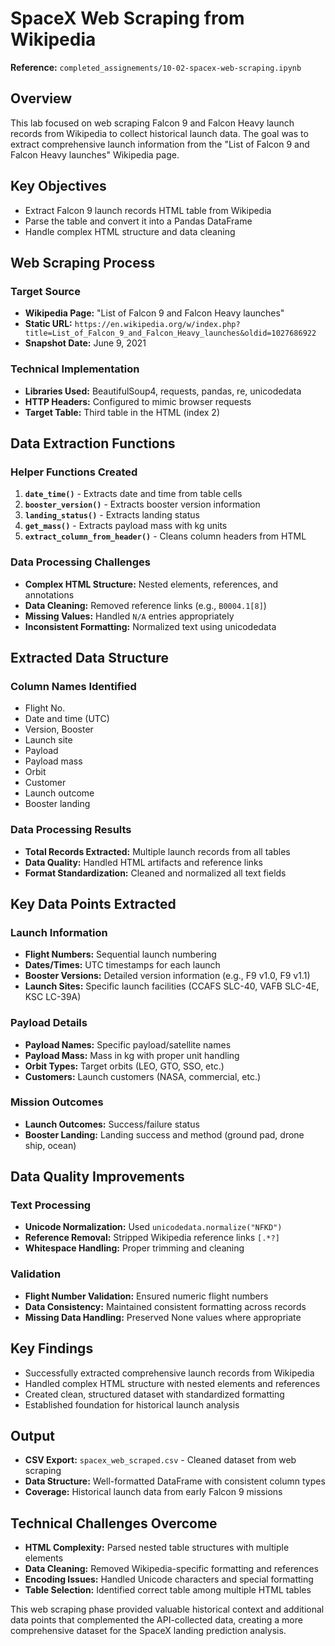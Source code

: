 # SpaceX Web Scraping from Wikipedia

**Reference:** `completed_assignements/10-02-spacex-web-scraping.ipynb`

## Overview
This lab focused on web scraping Falcon 9 and Falcon Heavy launch records from Wikipedia to collect historical launch data. The goal was to extract comprehensive launch information from the "List of Falcon 9 and Falcon Heavy launches" Wikipedia page.

## Key Objectives
- Extract Falcon 9 launch records HTML table from Wikipedia
- Parse the table and convert it into a Pandas DataFrame
- Handle complex HTML structure and data cleaning

## Web Scraping Process

### Target Source
- **Wikipedia Page:** "List of Falcon 9 and Falcon Heavy launches"
- **Static URL:** `https://en.wikipedia.org/w/index.php?title=List_of_Falcon_9_and_Falcon_Heavy_launches&oldid=1027686922`
- **Snapshot Date:** June 9, 2021

### Technical Implementation
- **Libraries Used:** BeautifulSoup4, requests, pandas, re, unicodedata
- **HTTP Headers:** Configured to mimic browser requests
- **Target Table:** Third table in the HTML (index 2)

## Data Extraction Functions

### Helper Functions Created
1. **`date_time()`** - Extracts date and time from table cells
2. **`booster_version()`** - Extracts booster version information
3. **`landing_status()`** - Extracts landing status
4. **`get_mass()`** - Extracts payload mass with kg units
5. **`extract_column_from_header()`** - Cleans column headers from HTML

### Data Processing Challenges
- **Complex HTML Structure:** Nested elements, references, and annotations
- **Data Cleaning:** Removed reference links (e.g., `B0004.1[8]`)
- **Missing Values:** Handled `N/A` entries appropriately
- **Inconsistent Formatting:** Normalized text using unicodedata

## Extracted Data Structure

### Column Names Identified
- Flight No.
- Date and time (UTC)
- Version, Booster
- Launch site
- Payload
- Payload mass
- Orbit
- Customer
- Launch outcome
- Booster landing

### Data Processing Results
- **Total Records Extracted:** Multiple launch records from all tables
- **Data Quality:** Handled HTML artifacts and reference links
- **Format Standardization:** Cleaned and normalized all text fields

## Key Data Points Extracted

### Launch Information
- **Flight Numbers:** Sequential launch numbering
- **Dates/Times:** UTC timestamps for each launch
- **Booster Versions:** Detailed version information (e.g., F9 v1.0, F9 v1.1)
- **Launch Sites:** Specific launch facilities (CCAFS SLC-40, VAFB SLC-4E, KSC LC-39A)

### Payload Details
- **Payload Names:** Specific payload/satellite names
- **Payload Mass:** Mass in kg with proper unit handling
- **Orbit Types:** Target orbits (LEO, GTO, SSO, etc.)
- **Customers:** Launch customers (NASA, commercial, etc.)

### Mission Outcomes
- **Launch Outcomes:** Success/failure status
- **Booster Landing:** Landing success and method (ground pad, drone ship, ocean)

## Data Quality Improvements

### Text Processing
- **Unicode Normalization:** Used `unicodedata.normalize("NFKD")`
- **Reference Removal:** Stripped Wikipedia reference links `[.*?]`
- **Whitespace Handling:** Proper trimming and cleaning

### Validation
- **Flight Number Validation:** Ensured numeric flight numbers
- **Data Consistency:** Maintained consistent formatting across records
- **Missing Data Handling:** Preserved None values where appropriate

## Key Findings
- Successfully extracted comprehensive launch records from Wikipedia
- Handled complex HTML structure with nested elements and references
- Created clean, structured dataset with standardized formatting
- Established foundation for historical launch analysis

## Output
- **CSV Export:** `spacex_web_scraped.csv` - Cleaned dataset from web scraping
- **Data Structure:** Well-formatted DataFrame with consistent column types
- **Coverage:** Historical launch data from early Falcon 9 missions

## Technical Challenges Overcome
- **HTML Complexity:** Parsed nested table structures with multiple elements
- **Data Cleaning:** Removed Wikipedia-specific formatting and references
- **Encoding Issues:** Handled Unicode characters and special formatting
- **Table Selection:** Identified correct table among multiple HTML tables

This web scraping phase provided valuable historical context and additional data points that complemented the API-collected data, creating a more comprehensive dataset for the SpaceX landing prediction analysis.

